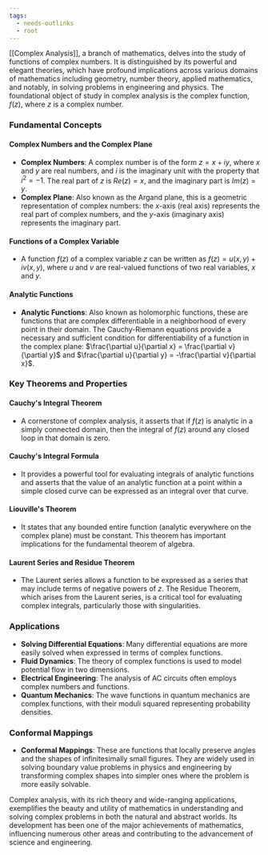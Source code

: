 ```yaml
---
tags:
  - needs-outlinks
  - root
---
```


[[Complex Analysis]], a branch of mathematics, delves into the study of functions of complex numbers. It is distinguished by its powerful and elegant theories, which have profound implications across various domains of mathematics including geometry, number theory, applied mathematics, and notably, in solving problems in engineering and physics. The foundational object of study in complex analysis is the complex function, $f(z)$, where $z$ is a complex number.

### Fundamental Concepts

#### Complex Numbers and the Complex Plane

- **Complex Numbers**: A complex number is of the form $z = x + iy$, where $x$ and $y$ are real numbers, and $i$ is the imaginary unit with the property that $i^2 = -1$. The real part of $z$ is $Re(z) = x$, and the imaginary part is $Im(z) = y$.
- **Complex Plane**: Also known as the Argand plane, this is a geometric representation of complex numbers: the $x$-axis (real axis) represents the real part of complex numbers, and the $y$-axis (imaginary axis) represents the imaginary part.

#### Functions of a Complex Variable

- A function $f(z)$ of a complex variable $z$ can be written as $f(z) = u(x, y) + iv(x, y)$, where $u$ and $v$ are real-valued functions of two real variables, $x$ and $y$.

#### Analytic Functions

- **Analytic Functions**: Also known as holomorphic functions, these are functions that are complex differentiable in a neighborhood of every point in their domain. The Cauchy-Riemann equations provide a necessary and sufficient condition for differentiability of a function in the complex plane: $\frac{\partial u}{\partial x} = \frac{\partial v}{\partial y}$ and $\frac{\partial u}{\partial y} = -\frac{\partial v}{\partial x}$.

### Key Theorems and Properties

#### Cauchy's Integral Theorem

- A cornerstone of complex analysis, it asserts that if $f(z)$ is analytic in a simply connected domain, then the integral of $f(z)$ around any closed loop in that domain is zero.

#### Cauchy's Integral Formula

- It provides a powerful tool for evaluating integrals of analytic functions and asserts that the value of an analytic function at a point within a simple closed curve can be expressed as an integral over that curve.

#### Liouville's Theorem

- It states that any bounded entire function (analytic everywhere on the complex plane) must be constant. This theorem has important implications for the fundamental theorem of algebra.

#### Laurent Series and Residue Theorem

- The Laurent series allows a function to be expressed as a series that may include terms of negative powers of $z$. The Residue Theorem, which arises from the Laurent series, is a critical tool for evaluating complex integrals, particularly those with singularities.

### Applications

- **Solving Differential Equations**: Many differential equations are more easily solved when expressed in terms of complex functions.
- **Fluid Dynamics**: The theory of complex functions is used to model potential flow in two dimensions.
- **Electrical Engineering**: The analysis of AC circuits often employs complex numbers and functions.
- **Quantum Mechanics**: The wave functions in quantum mechanics are complex functions, with their moduli squared representing probability densities.

### Conformal Mappings

- **Conformal Mappings**: These are functions that locally preserve angles and the shapes of infinitesimally small figures. They are widely used in solving boundary value problems in physics and engineering by transforming complex shapes into simpler ones where the problem is more easily solvable.

Complex analysis, with its rich theory and wide-ranging applications, exemplifies the beauty and utility of mathematics in understanding and solving complex problems in both the natural and abstract worlds. Its development has been one of the major achievements of mathematics, influencing numerous other areas and contributing to the advancement of science and engineering.
